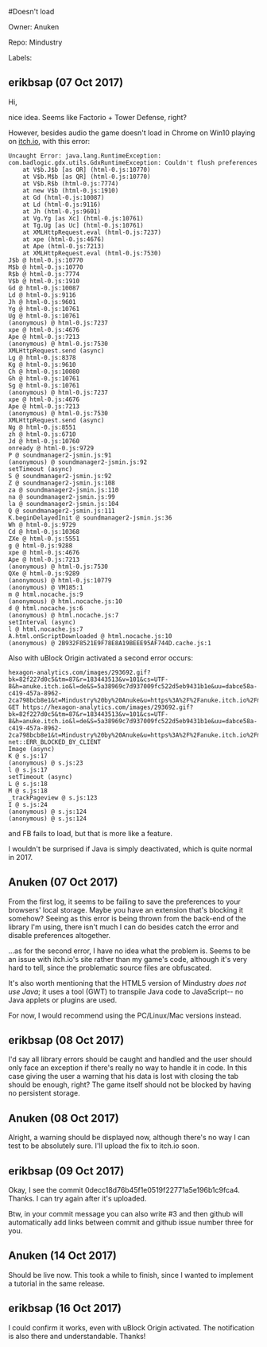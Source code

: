 #Doesn't load

Owner: Anuken

Repo: Mindustry

Labels: 

## erikbsap (07 Oct 2017)

Hi,

nice idea. Seems like Factorio + Tower Defense, right?

However, besides audio the game doesn't load in Chrome on Win10 playing on [itch.io](https://anuke.itch.io/mindustry), with this error:

```
Uncaught Error: java.lang.RuntimeException: com.badlogic.gdx.utils.GdxRuntimeException: Couldn't flush preferences
    at V$b.J$b [as OR] (html-0.js:10770)
    at V$b.M$b [as QR] (html-0.js:10770)
    at V$b.R$b (html-0.js:7774)
    at new V$b (html-0.js:1910)
    at Gd (html-0.js:10087)
    at Ld (html-0.js:9116)
    at Jh (html-0.js:9601)
    at Vg.Yg [as Xc] (html-0.js:10761)
    at Tg.Ug [as Uc] (html-0.js:10761)
    at XMLHttpRequest.eval (html-0.js:7237)
    at xpe (html-0.js:4676)
    at Ape (html-0.js:7213)
    at XMLHttpRequest.eval (html-0.js:7530)
J$b @ html-0.js:10770
M$b @ html-0.js:10770
R$b @ html-0.js:7774
V$b @ html-0.js:1910
Gd @ html-0.js:10087
Ld @ html-0.js:9116
Jh @ html-0.js:9601
Yg @ html-0.js:10761
Ug @ html-0.js:10761
(anonymous) @ html-0.js:7237
xpe @ html-0.js:4676
Ape @ html-0.js:7213
(anonymous) @ html-0.js:7530
XMLHttpRequest.send (async)
Lg @ html-0.js:8378
Kg @ html-0.js:9610
Ch @ html-0.js:10080
Gh @ html-0.js:10761
Sg @ html-0.js:10761
(anonymous) @ html-0.js:7237
xpe @ html-0.js:4676
Ape @ html-0.js:7213
(anonymous) @ html-0.js:7530
XMLHttpRequest.send (async)
Ng @ html-0.js:8551
zh @ html-0.js:6710
Jd @ html-0.js:10760
onready @ html-0.js:9729
P @ soundmanager2-jsmin.js:91
(anonymous) @ soundmanager2-jsmin.js:92
setTimeout (async)
S @ soundmanager2-jsmin.js:92
Z @ soundmanager2-jsmin.js:108
za @ soundmanager2-jsmin.js:110
na @ soundmanager2-jsmin.js:99
la @ soundmanager2-jsmin.js:104
Q @ soundmanager2-jsmin.js:111
K.beginDelayedInit @ soundmanager2-jsmin.js:36
Wh @ html-0.js:9729
Cd @ html-0.js:10368
ZXe @ html-0.js:5551
g @ html-0.js:9288
xpe @ html-0.js:4676
Ape @ html-0.js:7213
(anonymous) @ html-0.js:7530
QXe @ html-0.js:9289
(anonymous) @ html-0.js:10779
(anonymous) @ VM185:1
m @ html.nocache.js:9
(anonymous) @ html.nocache.js:10
d @ html.nocache.js:6
(anonymous) @ html.nocache.js:7
setInterval (async)
l @ html.nocache.js:7
A.html.onScriptDownloaded @ html.nocache.js:10
(anonymous) @ 2B932F8521E9F78E8A19BEEE95AF744D.cache.js:1
```

Also with uBlock Origin activated a second error occurs:

```
hexagon-analytics.com/images/293692.gif?bk=82f227d0c5&tm=87&r=183443513&v=101&cs=UTF-8&h=anuke.itch.io&l=de&S=5a38969c7d937009fc522d5eb9431b1e&uu=dabce58a-c419-457a-8962-2ca798bcb8e1&t=Mindustry%20by%20Anuke&u=https%3A%2F%2Fanuke.itch.io%2Fmindustry&rf=https%3A%2F%2Fitch.io%2Fgames%2Fhtml5&ua=Mozilla%2F5.0%20(Windows%20NT%2010.0%3B%20Win64%3B%20x64)%20AppleWebKit%2F537.36%20(KHTML%2C%20like%20Gecko)%20Chrome%2F61.0.3163.100%20Safari%2F537.36&nm=5&mh=46a0658d23b064a106c0b0dbeb81ecf0&np=4&ph=3b66f798cfdf798e8b4cc42cd710eaaa&sh=864&sw=1536&cd=24&p=Win32&to=-120&d=60&z=z:1 GET https://hexagon-analytics.com/images/293692.gif?bk=82f227d0c5&tm=87&r=183443513&v=101&cs=UTF-8&h=anuke.itch.io&l=de&S=5a38969c7d937009fc522d5eb9431b1e&uu=dabce58a-c419-457a-8962-2ca798bcb8e1&t=Mindustry%20by%20Anuke&u=https%3A%2F%2Fanuke.itch.io%2Fmindustry&rf=https%3A%2F%2Fitch.io%2Fgames%2Fhtml5&ua=Mozilla%2F5.0%20(Windows%20NT%2010.0%3B%20Win64%3B%20x64)%20AppleWebKit%2F537.36%20(KHTML%2C%20like%20Gecko)%20Chrome%2F61.0.3163.100%20Safari%2F537.36&nm=5&mh=46a0658d23b064a106c0b0dbeb81ecf0&np=4&ph=3b66f798cfdf798e8b4cc42cd710eaaa&sh=864&sw=1536&cd=24&p=Win32&to=-120&d=60&z=z net::ERR_BLOCKED_BY_CLIENT
Image (async)
K @ s.js:17
(anonymous) @ s.js:23
l @ s.js:17
setTimeout (async)
L @ s.js:18
M @ s.js:18
_trackPageview @ s.js:123
I @ s.js:24
(anonymous) @ s.js:124
(anonymous) @ s.js:124
```

and FB fails to load, but that is more like a feature.


I wouldn't be surprised if Java is simply deactivated, which is quite normal in 2017.

## Anuken (07 Oct 2017)

From the first log, it seems to be failing to save the preferences to your browsers' local storage. Maybe you have an extension that's blocking it somehow? 
Seeing as this error is being thrown from the back-end of the library I'm using, there isn't much I can do besides catch the error and disable preferences altogether.

...as for the second error, I have no idea what the problem is. Seems to be an issue with itch.io's site rather than my game's code, although it's very hard to tell, since the problematic source files are obfuscated.

It's also worth mentioning that the HTML5 version of Mindustry _does not use Java_; it uses a tool (GWT) to transpile Java code to JavaScript-- no Java applets or plugins are used.

For now, I would recommend using the PC/Linux/Mac versions instead.


## erikbsap (08 Oct 2017)

I'd say all library errors should be caught and handled and the user should only face an exception if there's really no way to handle it in code. In this case giving the user a warning that his data is lost with closing the tab should be enough, right? The game itself should not be blocked by having no persistent storage.

## Anuken (08 Oct 2017)

Alright, a warning should be displayed now, although there's no way I can test to be absolutely sure. I'll upload the fix to itch.io soon.

## erikbsap (09 Oct 2017)

Okay, I see the commit 0decc18d76b45f1e0519f22771a5e196b1c9fca4. Thanks. I can try again after it's uploaded.

Btw, in your commit message you can also write #3 and then github will automatically add links between commit and github issue number three for you.

## Anuken (14 Oct 2017)

Should be live now. This took a while to finish, since I wanted to implement a tutorial in the same release.

## erikbsap (16 Oct 2017)

I could confirm it works, even with uBlock Origin activated. The notification is also there and understandable. Thanks!

